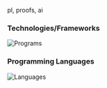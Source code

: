 pl, proofs, ai

### Technologies/Frameworks
![Programs](https://skillicons.dev/icons?i=linux,apple,windows,git,vscode,vim,tensorflow,pytorch,mysql)

### Programming Languages
![Languages](https://skillicons.dev/icons?i=py,cpp,c,java,rust,haskell,ocaml,bash,latex)
